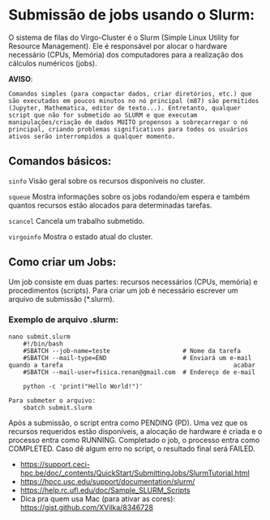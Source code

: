 # Submissão de jobs usando o Slurm:

O sistema de filas do Virgo-Cluster é o Slurm (Simple Linux Utility for Resource Management). Ele é responsável por alocar o hardware necessário (CPUs, Memória) dos computadores para a realização dos cálculos numéricos (jobs).

**AVISO**:

	Comandos simples (para compactar dados, criar diretórios, etc.) que são executados em poucos minutos no nó principal (m87) são permitidos (Jupyter, Mathematica, editor de texto...). Entretanto, qualquer script que não for submetido ao SLURM e que executam manipulações/criação de dados MUITO propensos a sobrecarregar o nó principal, criando problemas significativos para todos os usuários ativos serão interrompidos a qualquer momento.

## Comandos básicos:

`sinfo`
	Visão geral sobre os recursos disponíveis no cluster.

`squeue`
	Mostra informações sobre os jobs rodando/em espera e também quantos recursos estão alocados para determinadas tarefas.

`scancel`
	Cancela um trabalho submetido.

`virgoinfo`
	Mostra o estado  atual do cluster.


## Como criar um Jobs:
Um job consiste em duas partes: recursos necessários (CPUs, memória) e procedimentos (scripts).
Para criar um job é necessário escrever um arquivo de submissão (*.slurm).

### Exemplo de arquivo .slurm:

	nano submit.slurm
		#!/bin/bash
		#SBATCH --job-name=teste                    # Nome da tarefa
		#SBATCH --mail-type=END                     # Enviará um e-mail quando a tarefa 											  acabar
		#SBATCH --mail-user=fisica.renan@gmail.com  # Endereço de e-mail
		
		python -c 'print("Hello World!")'

	Para submeter o arquivo:
		sbatch submit.slurm

Após a submissão, o script entra como PENDING (PD). Uma vez que os recursos requeridos estão disponíveis, a alocação de hardware é criada e o processo entra como RUNNING. Completado o job, o processo entra como COMPLETED. Caso dê algum erro no script, o resultado final será FAILED.

- https://support.ceci-hpc.be/doc/_contents/QuickStart/SubmittingJobs/SlurmTutorial.html
- https://hpcc.usc.edu/support/documentation/slurm/
- https://help.rc.ufl.edu/doc/Sample_SLURM_Scripts
- Dica pra quem usa Mac (para ativar as cores): https://gist.github.com/XVilka/8346728
